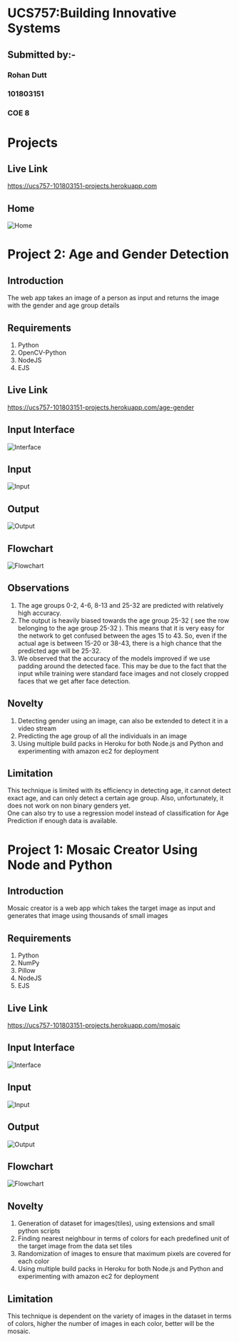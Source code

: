 # UCS757:Building Innovative Systems
## Submitted by:-
### Rohan Dutt
### 101803151
### COE 8

# Projects
## Live Link
https://ucs757-101803151-projects.herokuapp.com

## Home
![Home](home.jpeg)

# Project 2: Age and Gender Detection 
## Introduction
The web app takes an image of a person as input and returns the image with the gender and age group details

## Requirements
1. Python
2. OpenCV-Python
3. NodeJS
4. EJS

## Live Link
https://ucs757-101803151-projects.herokuapp.com/age-gender

## Input Interface
![Interface](interface_gad.jpeg)

## Input
![Input](input_gad.jpg)

## Output
![Output](output_gad.jpeg)

## Flowchart
![Flowchart](flowchart_gad.png)

## Observations
1. The age groups 0-2, 4-6, 8-13 and 25-32 are predicted with relatively high accuracy. 
2. The output is heavily biased towards the age group 25-32 ( see the row belonging to the age group 25-32 ). This means that it is very easy for the network to get confused between the ages 15 to 43. So, even if the actual age is between 15-20 or 38-43, there is a high chance that the predicted age will be 25-32. 
3. We observed that the accuracy of the models improved if we use padding around the detected face. This may be due to the fact that the input while training were standard face images and not closely cropped faces that we get after face detection.

## Novelty
1. Detecting gender using an image, can also be extended to detect it in a video stream
2. Predicting the age group of all the individuals in an image
3. Using multiple build packs in Heroku for both Node.js and Python and experimenting with amazon ec2 for deployment  

## Limitation
This technique is limited with its efficiency in detecting age, it cannot detect exact age, and can only detect a certain age group. Also, unfortunately, it does not work on non binary genders yet.  
One can also try to use a regression model instead of classification for Age Prediction if enough data is available.

# Project 1: Mosaic Creator Using Node and Python
## Introduction
Mosaic creator is a web app which takes the target image as input and generates that image using thousands of small images

## Requirements
1. Python
2. NumPy
3. Pillow
4. NodeJS
5. EJS

## Live Link
https://ucs757-101803151-projects.herokuapp.com/mosaic

## Input Interface
![Interface](interface.jpeg)

## Input
![Input](input.jpg)

## Output
![Output](output.jpeg)

## Flowchart
![Flowchart](flowchart.jpeg)

## Novelty
1. Generation of dataset for images(tiles), using extensions and small python scripts  
2. Finding nearest neighbour in terms of colors for each predefined unit of the target image from the data set tiles  
3. Randomization of images to ensure that maximum pixels are covered for each color   
4. Using multiple build packs in Heroku for both Node.js and Python and experimenting with amazon ec2 for deployment  

## Limitation
This technique is dependent on the variety of images in the dataset in terms of colors, higher the number of images in each color, better will be the mosaic.

